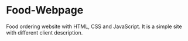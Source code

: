 # Food-Webpage
Food ordering website with HTML, CSS and JavaScript. It is a simple site with different client description.
